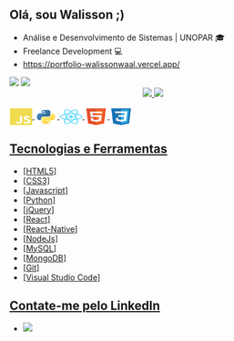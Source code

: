 ## Olá, sou Walisson ;)

+ Análise e Desenvolvimento de Sistemas | UNOPAR 🎓
+ Freelance Development 💻
+ https://portfolio-walissonwaal.vercel.app/

<div> 
  <a href = "mailto:walissonwaal@gmail.com"><img src="https://img.shields.io/badge/-Gmail-%23333?style=for-the-badge&logo=gmail&logoColor=white" target="_blank"></a>
  <a href="https://www.linkedin.com/in/walisson-gomes-18647b160" target="_blank"><img src="https://img.shields.io/badge/-LinkedIn-%230077B5?style=for-the-badge&logo=linkedin&logoColor=white" target="_blank"></a> 
</div>

<div align="center" display="inline_block">
  <a href="https://github.com/walissonwaal">
  <img height="180em" src="https://github-readme-stats.vercel.app/api?username=walissonwaal&show_icons=true&theme=dark&include_all_commits=true&count_private=true&bg_color=000000"/>
  <img height="180em" src="https://github-readme-stats.vercel.app/api/top-langs/?username=walissonwaal&layout=compact&langs_count=7&theme=dark&bg_color=000000"/>
</div>
<div style="display: inline_block"><br>
  <img align="center" alt="Walisson-Js" height="30" width="40" src="https://raw.githubusercontent.com/devicons/devicon/master/icons/javascript/javascript-plain.svg">
	<img align="center" alt="Walisson-Python" height="30" width="40" src="https://raw.githubusercontent.com/devicons/devicon/master/icons/python/python-original.svg">
  <img align="center" alt="Walisson-React" height="30" width="40" src="https://raw.githubusercontent.com/devicons/devicon/master/icons/react/react-original.svg">
  <img align="center" alt="Walisson-HTML" height="30" width="40" src="https://raw.githubusercontent.com/devicons/devicon/master/icons/html5/html5-original.svg">
  <img align="center" alt="Walisson-CSS" height="30" width="40" src="https://raw.githubusercontent.com/devicons/devicon/master/icons/css3/css3-original.svg">
</div>

## Tecnologias e Ferramentas

+ [HTML5]
+ [CSS3]
+ [Javascript]
+ [Python]
+ [jQuery]
+ [React]
+ [React-Native]
+ [NodeJs]
+ [MySQL]
+ [MongoDB]
+ [Git]
+ [Visual Studio Code]

##

## Contate-me pelo LinkedIn

+ <a href="https://www.linkedin.com/in/walisson-gomes-18647b160" target="_blank"><img src="https://img.shields.io/badge/-LinkedIn-%230077B5?style=for-the-badge&logo=linkedin&logoColor=white" target="_blank"></a> 
